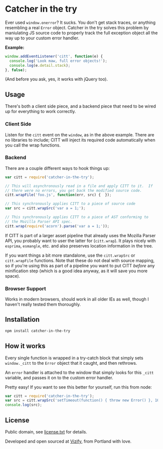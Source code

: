 # Catcher in the try

Ever used `window.onerror`?  It sucks.  You don't get stack traces, or
anything resembling a real `Error` object. Catcher in the try solves
this problem by maniulating JS source code to properly track the
full exception object all the way up to your custom error handler.

**Example:**
```javascript
window.addEventListener('citt', function(e) {
  console.log('Look maw, full error objects!');
  console.log(e.detail.stack);
}, false);
```

(And before you ask, yes, it works with jQuery too).

## Usage

There's both a client side piece, and a backend piece that need to be
wired up for everything to work correctly.

### Client Side

Listen for the `citt` event on the `window`, as in the above example.  There
are no libraries to include; CITT will inject its required code automatically
when you call the wrap functions.

### Backend

There are a couple different ways to hook things up:

```javascript
var citt = require('catcher-in-the-try');

// This will asynchronously read in a file and apply CITT to it.  If
// there were no errors, you get back the modified source code.
citt.wrapFile('foo.js', function(err, src) {  });

// This synchronously applies CITT to a piece of source code
var src = citt.wrapSrc('var a = 1;');

// This synchronously applies CITT to a piece of AST conforming to
// the Mozilla Parser API spec.
citt.wrap(require('acorn').parse('var a = 1;'));
```

If CITT is part of a larger asset pipeline that already uses the Mozilla
Parser API, you probably want to user the latter for (`citt.wrap`).  It
plays nicely with `esprima`, `esmangle`, etc. and also preserves
location information in the tree.

If you want things a bit more standalone, use the `citt.wrapSrc` or
`citt.wrapFile` functions.  Note that these do not deal with source
mapping, so if you're using this as part of a pipeline you want to put
CITT *before* any minification step (which is a good idea anyway, as it
will save you more space).

### Browser Support

Works in modern browsers, should work in all older IEs as well, though I
haven't really tested them thoroughly.

## Installation

```bash
npm install catcher-in-the-try
```

## How it works

Every single function is wrapped in a try-catch block that
simply sets `window._citt` to the `Error` object
that it caught, and then rethrows.

An `error` handler is attached to the window that simply
looks for this `_citt` variable, and passes it
on to the custom error handler.

Pretty easy!  If you want to see this better for yourself, run this
from node:

```javascript
var citt = require('catcher-in-the-try');
var src = citt.wrapSrc('setTimeout(function() { throw new Error() }, 100)');
console.log(src);
```

## License

Public domain, see [license.txt](license.txt) for details.

Developed and open sourced at [Vizify](https://www.vizify.com), from
Portland with love.
